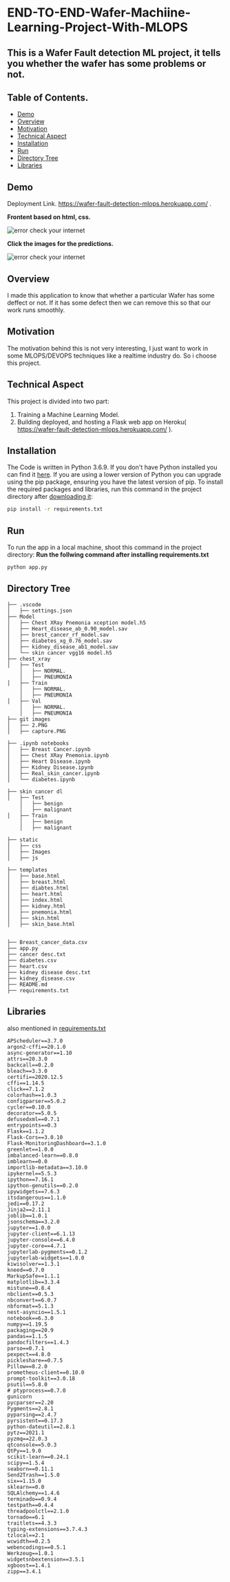 # END-TO-END-Wafer-Machiine-Learning-Project-With-MLOPS
## This is a Wafer Fault detection ML project, it tells you whether the wafer has some problems or not.
## Table of Contents.
  * [Demo](#demo)
  * [Overview](#overview)
  * [Motivation](#motivation)
  * [Technical Aspect](#technical-aspect)
  * [Installation](#installation)
  * [Run](#run)
  * [Directory Tree](#directory-tree)
  * [Libraries](#libraries)
  
  ## Demo
  Deployment Link. https://wafer-fault-detection-mlops.herokuapp.com/ .
  
 
 __Frontent based on html, css.__
  
  ![error check your internet](https://github.com/IamVicky90/Health-App/blob/main/git%20images/Capture.PNG)
  
  
  __Click the images for the predictions.__
  
  ![error check your internet](https://github.com/IamVicky90/Health-App/blob/main/git%20images/1.PNG)
  
 

  
  ## Overview
I made this application to know that whether a particular Wafer has some deffect or not. If it has some defect then we can remove this so that our work runs smoothly.
## Motivation
The motivation behind this is not very interesting, I just want to work in some MLOPS/DEVOPS techniques like a realtime industry do. So i choose this project.

## Technical Aspect
This project is divided into two part:
1. Training a Machine Learning Model.
2. Building deployed, and hosting a Flask web app on Heroku( https://wafer-fault-detection-mlops.herokuapp.com/ ).

## Installation
The Code is written in Python 3.6.9. If you don't have Python installed you can find it [here](https://www.python.org/downloads/). If you are using a lower version of Python you can upgrade using the pip package, ensuring you have the latest version of pip. To install the required packages and libraries, run this command in the project directory after [downloading it](https://github.com/IamVicky90/Plant-Disease-Prediction/archive/main.zip):
```bash
pip install -r requirements.txt
```
## Run
To run the app in a local machine, shoot this command in the project directory:
__Run the follwing command after installing requirements.txt__
```bash
python app.py
```
## Directory Tree 
```
├── .vscode
│   ├── settings.json
├── Model
│   ├── Chest XRay Pnemonia xception model.h5
│   ├── Heart_disease_ab_0.90_model.sav
│   ├── brest_cancer_rf_model.sav
│   ├── diabetes_xg_0.76_model.sav
│   ├── kidney_disease_ab1_model.sav
│   └── skin cancer vgg16 model.h5
├── chest_xray
│   ├── Test
    │   ├── NORMAL.
    │   ├── PNEUMONIA
│   ├── Train
    │   ├── NORMAL.
    │   ├── PNEUMONIA
│   ├── Val
    │   ├── NORMAL.
    │   ├── PNEUMONIA
├── git images
│   ├── 2.PNG
│   ├── capture.PNG

├── .ipynb notebooks
│   ├── Breast Cancer.ipynb
│   ├── Chest XRay Pnemonia.ipynb
│   ├── Heart Disease.ipynb
│   ├── Kidney Disease.ipynb
│   ├── Real_skin_cancer.ipynb
│   └── diabetes.ipynb

├── skin cancer dl
│   ├── Test
    │   ├── benign
    │   ├── malignant
│   ├── Train
    │   ├── benign
    │   ├── malignant

├── static
│   ├── css
│   ├── Images
│   ├── js

├── templates
│   ├── base.html
│   ├── breast.html
│   ├── diabtes.html
│   ├── heart.html
│   ├── index.html
│   ├── kidney.html
│   ├── pnemonia.html
│   ├── skin.html
│   ├── skin_base.html


├── Breast_cancer_data.csv
├── app.py
├── cancer desc.txt
├── diabetes.csv
├── heart.csv
├── kidney disease desc.txt
├── kidney_disease.csv 
├── README.md
├── requirements.txt
```
## Libraries
also mentioned in [requirements.txt](https://github.com/IamVicky90/END-TO-END-Wafer-Machiine-Learning-Project-With-MLOPS/blob/main/requirements.txt)
```
APScheduler==3.7.0
argon2-cffi==20.1.0
async-generator==1.10
attrs==20.3.0
backcall==0.2.0
bleach==3.3.0
certifi==2020.12.5
cffi==1.14.5
click==7.1.2
colorhash==1.0.3
configparser==5.0.2
cycler==0.10.0
decorator==5.0.5
defusedxml==0.7.1
entrypoints==0.3
Flask==1.1.2
Flask-Cors==3.0.10
Flask-MonitoringDashboard==3.1.0
greenlet==1.0.0
imbalanced-learn==0.8.0
imblearn==0.0
importlib-metadata==3.10.0
ipykernel==5.5.3
ipython==7.16.1
ipython-genutils==0.2.0
ipywidgets==7.6.3
itsdangerous==1.1.0
jedi==0.17.2
Jinja2==2.11.1
joblib==1.0.1
jsonschema==3.2.0
jupyter==1.0.0
jupyter-client==6.1.13
jupyter-console==6.4.0
jupyter-core==4.7.1
jupyterlab-pygments==0.1.2
jupyterlab-widgets==1.0.0
kiwisolver==1.3.1
kneed==0.7.0
MarkupSafe==1.1.1
matplotlib==3.3.4
mistune==0.8.4
nbclient==0.5.3
nbconvert==6.0.7
nbformat==5.1.3
nest-asyncio==1.5.1
notebook==6.3.0
numpy==1.19.5
packaging==20.9
pandas==1.1.5
pandocfilters==1.4.3
parso==0.7.1
pexpect==4.8.0
pickleshare==0.7.5
Pillow==8.2.0
prometheus-client==0.10.0
prompt-toolkit==3.0.18
psutil==5.8.0
# ptyprocess==0.7.0
gunicorn
pycparser==2.20
Pygments==2.8.1
pyparsing==2.4.7
pyrsistent==0.17.3
python-dateutil==2.8.1
pytz==2021.1
pyzmq==22.0.3
qtconsole==5.0.3
QtPy==1.9.0
scikit-learn==0.24.1
scipy==1.5.4
seaborn==0.11.1
Send2Trash==1.5.0
six==1.15.0
sklearn==0.0
SQLAlchemy==1.4.6
terminado==0.9.4
testpath==0.4.4
threadpoolctl==2.1.0
tornado==6.1
traitlets==4.3.3
typing-extensions==3.7.4.3
tzlocal==2.1
wcwidth==0.2.5
webencodings==0.5.1
Werkzeug==1.0.1
widgetsnbextension==3.5.1
xgboost==1.4.1
zipp==3.4.1
```

